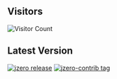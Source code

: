 ## Visitors

![Visitor Count](https://profile-counter.glitch.me/jzero-io/count.svg)

## Latest Version

[![jzero release](https://img.shields.io/github/release/jzero-io/jzero.svg?style=flat-square&label=jzero)](https://github.com/jzero-io/jzero/releases/latest)
[![jzero-contrib tag](https://img.shields.io/github/v/tag/jzero-io/jzero-contrib?style=flat-square&label=jzero-contrib)](https://github.com/jzero-io/jzero-contrib/tags)

